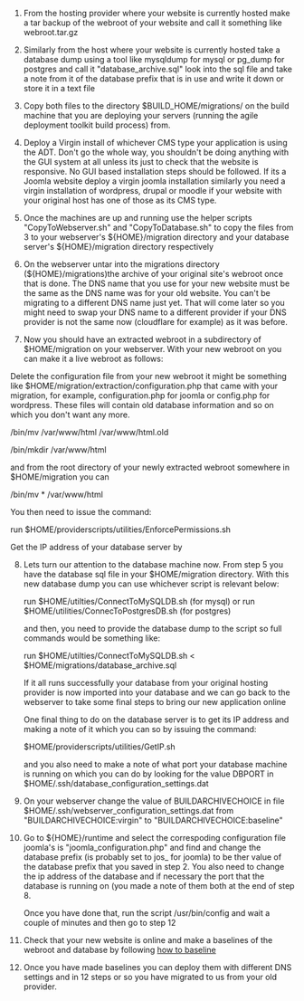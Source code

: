 1. From the hosting provider where your website is currently hosted make a tar backup of the webroot of your website and call it something like webroot.tar.gz

2. Similarly from the host where your website is currently hosted take a database dump using a tool like mysqldump for mysql or pg_dump for postgres and call it "database_archive.sql" look into the sql file and take a note from it of the database prefix that is in use and write it down or store it in a text file

3. Copy both files to the directory &#0036;BUILD_HOME/migrations/ on the build machine that you are deploying your servers (running the agile deployment toolkit build process) from.

4. Deploy a Virgin install of whichever CMS type your application is using the ADT. Don't go the whole way, you shouldn't be doing anything with the GUI system at all unless its just to check that the website is responsive. No GUI based installation steps should be followed. If its a Joomla website deploy a virgin joomla installation similarly you need a virgin installation of wordpress, drupal or moodle if your website with your original host has one of those as its CMS type. 

5. Once the machines are up and running use the helper scripts "CopyToWebserver.sh" and "CopyToDatabase.sh" to copy the files from 3 to your webserver's ${HOME}/migration directory and your database server's ${HOME}/migration directory respectively

6. On the webserver untar into the migrations directory (&#0036;{HOME}/migrations)the archive of your original site's webroot once that is done. The DNS name that you use for your new website must be the same as the DNS name was for your old website. You can't be migrating to a different DNS name just yet. That will come later so you might need to swap your DNS name to a different provider if your DNS provider is not the same now (cloudflare for example) as it was before. 

7. Now you should have an extracted webroot in a subdirectory of &#0036;HOME/migration on your webserver. With your new webroot on you can make it a live webroot as follows:

Delete the configuration file from your new webroot it might be something like  &#0036;HOME/migration/extraction/configuration.php that came with your migration, for example, configuration.php for joomla or config.php for wordpress. These files will contain old database information and so on which you don't want any more. 

/bin/mv /var/www/html /var/www/html.old 

/bin/mkdir /var/www/html

and from the root directory of your newly extracted webroot somewhere in &#0036;HOME/migration you can 

/bin/mv * /var/www/html

You then need to issue the command:  

run &#0036;HOME/providerscripts/utilities/EnforcePermissions.sh

Get the IP address of your database server by 

8. Lets turn our attention to the database machine now. From step 5 you have the database sql file in your &#0036;HOME/migration directory. With this new database dump you can use whichever script is relevant below:

   run &#0036;HOME/utilties/ConnectToMySQLDB.sh (for mysql) or
   run &#0036;HOME/utilities/ConnecToPostgresDB.sh (for postgres)

   and then, you need to provide the database dump to the script so full commands would be something like:

    run &#0036;HOME/utilties/ConnectToMySQLDB.sh < &#0036;HOME/migrations/database_archive.sql

   If it all runs successfully your database from your original hosting provider is now imported into your database and we can go back to the webserver to take some final steps to bring our new application online

   One final thing to do on the database server is to get its IP address and making a note of it which you can so by issuing the command:

   &#0036;HOME/providerscripts/utilities/GetIP.sh

   and you also need to make a note of what port your database machine is running on which you can do by looking for the value DBPORT in &#0036;HOME/.ssh/database_configuration_settings.dat

9. On your webserver change the value of BUILDARCHIVECHOICE in file $HOME/.ssh/webserver_configuration_settings.dat from "BUILDARCHIVECHOICE:virgin" to "BUILDARCHIVECHOICE:baseline"

10. Go to &#0036;{HOME}/runtime and select the correspoding configuration file joomla's is "joomla_configuration.php" and find and change the database prefix (is probably set to jos_ for joomla) to be ther value of the database prefix that you saved in step 2. You also need to change the ip address of the database and if necessary the port that the database is running on (you made a note of them both at the end of step 8.

     Once you have done that, run the script /usr/bin/config and wait a couple of minutes and then go to step 12

12. Check that your new website is online and make a baselines of the webroot and database by following [how to baseline](https://github.com/wintersys-projects/adt-build-machine-scripts/blob/master/doco/AgileToolkitDeployment/BaselinesAndBackups.md)
    
13. Once you have made baselines you can deploy them with different DNS settings and in 12 steps or so you have migrated to us from your old provider. 
